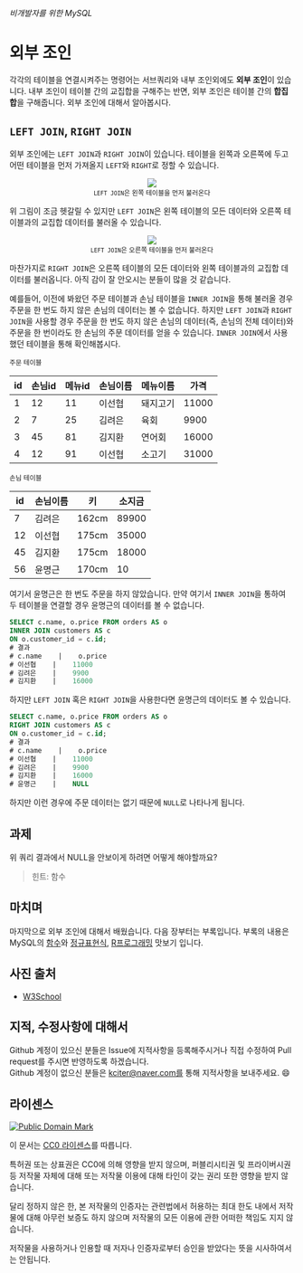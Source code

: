 ###### 비개발자를 위한 MySQL
# 외부 조인

각각의 테이블을 연결시켜주는 명령어는 서브쿼리와 내부 조인외에도 **외부 조인**이 있습니다. 내부 조인이 테이블 간의 교집합을 구해주는 반면, 외부 조인은 테이블 간의 **합집합**을 구해줍니다. 외부 조인에 대해서 알아봅시다.

## `LEFT JOIN`, `RIGHT JOIN`
외부 조인에는 `LEFT JOIN`과 `RIGHT JOIN`이 있습니다. 테이블을 왼쪽과 오른쪽에 두고 어떤 테이블을 먼저 가져올지 `LEFT`와 `RIGHT`로 정할 수 있습니다.

<p align="center">
  <img src="https://github.com/kciter/MySQLForNonDeveloper/blob/master/Images/img_leftjoin.gif?raw=true"><br>
  <sub><code>LEFT JOIN</code>은 왼쪽 테이블을 먼저 불러온다</sub>
</p>

위 그림이 조금 헷갈릴 수 있지만 `LEFT JOIN`은 왼쪽 테이블의 모든 데이터와 오른쪽 테이블과의 교집합 데이터를 불러올 수 있습니다.

<p align="center">
  <img src="https://github.com/kciter/MySQLForNonDeveloper/blob/master/Images/img_rightjoin.gif?raw=true"><br>
  <sub><code>LEFT JOIN</code>은 오른쪽 테이블을 먼저 불러온다</sub>
</p>

마찬가지로 `RIGHT JOIN`은 오른쪽 테이블의 모든 데이터와 왼쪽 테이블과의 교집합 데이터를 불러옵니다. 아직 감이 잘 안오시는 분들이 많을 것 같습니다.

예를들어, 이전에 봐왔던 주문 테이블과 손님 테이블을 `INNER JOIN`을 통해 불러올 경우 주문을 한 번도 하지 않은 손님의 데이터는 볼 수 없습니다. 하지만 `LEFT JOIN`과 `RIGHT JOIN`을 사용할 경우 주문을 한 번도 하지 않은 손님의 데이터(즉, 손님의 전체 데이터)와 주문을 한 번이라도 한 손님의 주문 데이터를 얻을 수 있습니다. `INNER JOIN`에서 사용했던 테이블을 통해 확인해봅시다.

<sub>주문 테이블</sub>

|id |손님id|메뉴id|손님이름|메뉴이름|가격 |
|---|------|------|--------|--------|-----|
|1  |12    |11    |이선협  |돼지고기|11000|
|2  |7     |25    |김려은  |육회    |9900 |
|3  |45    |81    |김지환  |연어회  |16000|
|4  |12    |91    |이선협  |소고기  |31000|

<sub>손님 테이블</sub>

|id |손님이름|키   |소지금|
|---|--------|-----|------|
|7  |김려은  |162cm|89900 |
|12 |이선협  |175cm|35000 |
|45 |김지환  |175cm|18000 |
|56 |윤명근  |170cm|10    |

여기서 윤명근은 한 번도 주문을 하지 않았습니다. 만약 여기서 `INNER JOIN`을 통하여 두 테이블을 연결할 경우 윤명근의 데이터를 볼 수 없습니다.

```sql
SELECT c.name, o.price FROM orders AS o
INNER JOIN customers AS c
ON o.customer_id = c.id;
# 결과
# c.name    |    o.price
# 이선협    |    11000
# 김려은    |    9900
# 김지환    |    16000
```

하지만 `LEFT JOIN` 혹은 `RIGHT JOIN`을 사용한다면 윤명근의 데이터도 볼 수 있습니다.

```sql
SELECT c.name, o.price FROM orders AS o
RIGHT JOIN customers AS c
ON o.customer_id = c.id;
# 결과
# c.name    |    o.price
# 이선협    |    11000
# 김려은    |    9900
# 김지환    |    16000
# 윤명근    |    NULL
```

하지만 이런 경우에 주문 데이터는 없기 때문에 `NULL`로 나타나게 됩니다.

## 과제

위 쿼리 결과에서 NULL을 안보이게 하려면 어떻게 해야할까요?

> 힌트: 함수

## 마치며
마지막으로 외부 조인에 대해서 배웠습니다. 다음 장부터는 부록입니다. 부록의 내용은 MySQL의 [함수](FUNCTION.md)와 [정규표현식](REGEX.md), [R프로그래밍](R.md) 맛보기 입니다.

## 사진 출처
* [W3School](http://w3schools.com/sql/)

## 지적, 수정사항에 대해서
Github 계정이 있으신 분들은 Issue에 지적사항을 등록해주시거나 직접 수정하여 Pull request를 주시면 반영하도록 하겠습니다. <br>Github 계정이 없으신 분들은 kciter@naver.com를 통해 지적사항을 보내주세요. :smile:

## 라이센스
<a rel="license" href="http://creativecommons.org/publicdomain/mark/1.0/">
<img src="https://licensebuttons.net/p/mark/1.0/88x31.png" alt="Public Domain Mark" />
</a>

이 문서는 [CC0 라이센스](LICENSE)를 따릅니다.

특허권 또는 상표권은 CC0에 의해 영향을 받지 않으며, 퍼블리시티권 및 프라이버시권 등 저작물 자체에 대해 또는 저작물 이용에 대해 타인이 갖는 권리 또한 영향을 받지 않습니다.

달리 정하지 않은 한, 본 저작물의 인증자는 관련법에서 허용하는 최대 한도 내에서 저작물에 대해 아무런 보증도 하지 않으며 저작물의 모든 이용에 관한 어떠한 책임도 지지 않습니다.

저작물을 사용하거나 인용할 때 저자나 인증자로부터 승인을 받았다는 뜻을 시사하여서는 안됩니다.
